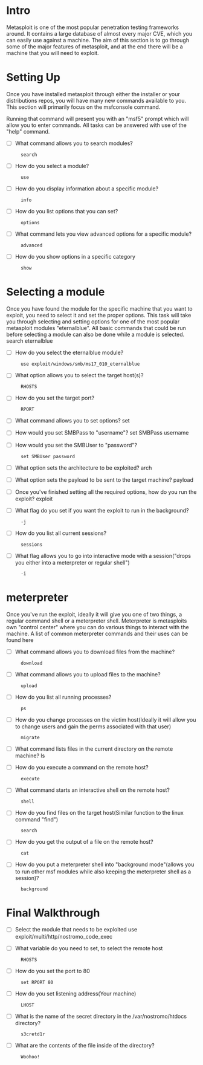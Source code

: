 # Intro 
Metasploit is one of the most popular penetration testing frameworks around. It contains a large database of almost every major CVE, which you can easily use against a machine. The aim of this section is to go through some of the major features of metasploit, and at the end there will be a machine that you will need to exploit.
# Setting Up 
Once you have installed metasploit through either the installer or your distributions repos, you will have many new commands available to you. This section will primarily focus on the msfconsole command.

Running that command will present you with an "msf5" prompt which will allow you to enter commands. All tasks can be answered with use of the "help" command.

- [ ] What command allows you to search modules?

		search
- [ ] How do you select a module?    

		use
- [ ] How do you display information about a specific module?

		info
- [ ] How do you list options that you can set?

		options
- [ ] What command lets you view advanced options for a specific module?    

		advanced
- [ ] How do you show options in a specific category

		show
# Selecting a module 
 Once you have found the module for the specific machine that you want to exploit, you need to select it and set the proper options. This task will take you through selecting and setting options for one of the most popular metasploit modules "eternalblue". All basic commands that could be run before selecting a module can also be done while a module is selected.
	search eternalblue
- [ ] How do you select the eternalblue module?

		use exploit/windows/smb/ms17_010_eternalblue
- [ ] What option allows you to select the target host(s)?

		RHOSTS
- [ ] How do you set the target port?

		RPORT
- [ ] What command allows you to set options?
		set
- [ ] How would you set SMBPass to "username"?
		set SMBPass username
- [ ] How would you set the SMBUser to "password"?

		set SMBUser password
- [ ] What option sets the architecture to be exploited?
		arch
- [ ] What option sets the payload to be sent to the target machine?
		payload
- [ ] Once you've finished setting all the required options, how do you run the exploit?
		exploit
- [ ] What flag do you set if you want the exploit to run in the background?

		-j
- [ ] How do you list all current sessions?

		sessions
- [ ] What flag allows you to go into interactive mode with a session("drops you either into a meterpreter or regular shell")

		-i
# meterpreter


Once you've run the exploit, ideally it will give you one of two things, a regular command shell or a meterpreter shell. Meterpreter is metasploits own "control center" where you can do various things to interact with the machine. A list of common meterpreter commands and their uses can be found here


- [ ] What command allows you to download files from the machine?

		download
- [ ] What command allows you to upload files to the machine?

		upload
- [ ] How do you list all running processes?

		ps
- [ ] How do you change processes on the victim host(Ideally it will allow you to change users and gain the perms associated with that user)

		migrate
- [ ] What command lists files in the current directory on the remote machine?
		ls
- [ ] How do you execute a command on the remote host?

		execute
- [ ] What command starts an interactive shell on the remote host?

		shell
- [ ] How do you find files on the target host(Similar function to the linux command "find")

		search
- [ ] How do you get the output of a file on the remote host?

		cat
- [ ] How do you put a meterpreter shell into "background mode"(allows you to run other msf modules while also keeping the meterpreter shell as a session)?

		background
# Final Walkthrough


- [ ] Select the module that needs to be exploited
		use exploit/multi/http/nostromo_code_exec
- [ ] What variable do you need to set, to select the remote host

		RHOSTS
- [ ] How do you set the port to 80

		set RPORT 80
- [ ] How do you set listening address(Your machine)

		LHOST

- [ ] What is the name of the secret directory in the /var/nostromo/htdocs directory?

		s3cretd1r
- [ ] What are the contents of the file inside of the directory?

		Woohoo!
